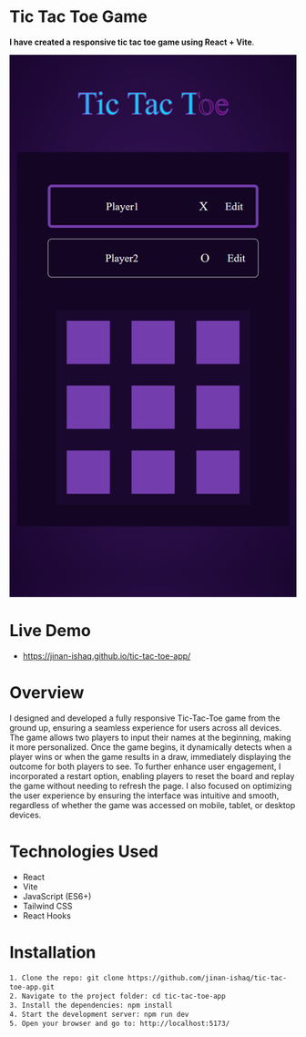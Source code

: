 # Tic Tac Toe Game

**I have created a responsive tic tac toe game using React + Vite**.

![tic tac toe](./src/assets/view.png.png)

# Live Demo

- https://jinan-ishaq.github.io/tic-tac-toe-app/

# Overview

I designed and developed a fully responsive Tic-Tac-Toe game from the ground up, ensuring a seamless experience for users across all devices. The game allows two players to input their names at the beginning, making it more personalized. Once the game begins, it dynamically detects when a player wins or when the game results in a draw, immediately displaying the outcome for both players to see. To further enhance user engagement, I incorporated a restart option, enabling players to reset the board and replay the game without needing to refresh the page. I also focused on optimizing the user experience by ensuring the interface was intuitive and smooth, regardless of whether the game was accessed on mobile, tablet, or desktop devices.

# Technologies Used

- React
- Vite
- JavaScript (ES6+)
- Tailwind CSS
- React Hooks

# Installation

    1. Clone the repo: git clone https://github.com/jinan-ishaq/tic-tac-toe-app.git
    2. Navigate to the project folder: cd tic-tac-toe-app
    3. Install the dependencies: npm install
    4. Start the development server: npm run dev
    5. Open your browser and go to: http://localhost:5173/
